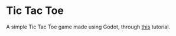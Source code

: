 # Tic Tac Toe

A simple Tic Tac Toe game made using Godot, through [this](https://www.youtube.com/watch?v=w6leMEr1aGo) tutorial.
